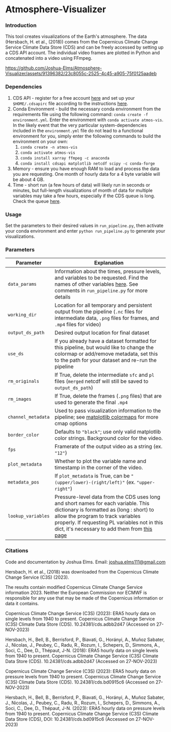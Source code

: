 # Atmosphere-Visualizer

### Introduction
This tool creates visualizations of the Earth's atmosphere. The data (Hersbach, H. et al., (2018)) comes from the Copernicus Climate Change Service Climate Data Store (CDS) and can be freely accessed by setting up a CDS API account. The individual video frames are plotted in Python and concatenated into a video using FFmpeg.

https://github.com/Joshua-Elms/Atmosphere-Visualizer/assets/91396382/23c8055c-2525-4c45-a905-75f0125aadeb

### Dependencies

1. CDS API - register for a free account [here](https://cds.climate.copernicus.eu/user/register?destination=%2F%23!%2Fhome) and set up your `$HOME/.cdsapirc` file according to the instructions [here](https://cds.climate.copernicus.eu/api-how-to).
2. Conda Environment - build the necessary conda environment from the requirements file using the following command: `conda create -f environment.yml`. Enter the environment with `conda activate atmos-vis`. In the likely event that the very particular system-dependencies included in the `environment.yml` file do not lead to a functional environment for you, simply enter the following commands to build the environment on your own:
   1. `conda create -n atmos-vis`
   2. `conda activate atmos-vis`
   3. `conda install xarray ffmpeg -c anaconda`
   4. `conda install cdsapi matplotlib netcdf scipy -c conda-forge`
4. Memory - ensure you have enough RAM to load and process the data you are requesting. One month of hourly data for a 4 byte variable will be about 4 GB.
5. Time - short run (a few hours of data) will likely run in seconds or minutes, but full-length visualizations of month of data for multiple variables may take a few hours, especially if the CDS queue is long. Check the queue [here](https://cds.climate.copernicus.eu/live/queue).

### Usage

Set the parameters to their desired values in `run_pipeline.py`, then activate your conda environment and enter `python run_pipeline.py` to generate your visualizations.

### Parameters

| Parameter          | Explanation                                                                                                                                                                                                                                                                                                                                                                            |
|--------------------|----------------------------------------------------------------------------------------------------------------------------------------------------------------------------------------------------------------------------------------------------------------------------------------------------------------------------------------------------------------------------------------|
| `data_params`      | Information about the times, pressure levels, and variables to be requested. Find the names of other variables [here](https://confluence.ecmwf.int/display/CKB/ERA5%3A+data+documentation#heading-Table9pressurelevelparametersinstantaneous). See comments in `run_pipeline.py` for more details                                                                                                                                                                                                                                                        |
| `working_dir`      | Location for all temporary and persistent output from the pipeline (`.nc` files for intermediate data, `.png` files for frames, and `.mp4` files for video)                                                                                                                                                                                                                            |
| `output_ds_path`   | Desired output location for final dataset                                                                                                                                                                                                                                                                                                                                              |
| `use_ds`           | If you already have a dataset formatted for this pipeline, but would like to change the colormap or add/remove metadata, set this to the path for your dataset and re-run the pipeline                                                                                                                                                                                                 |
| `rm_originals`     | If True, delete the intermediate `sfc` and `pl` files (`merged` netcdf will still be saved to `output_ds_path`)                                                                                                                                                                                                                                                                        |
| `rm_images`        | If True, delete the frames (`.png` files) that are used to generate the final `.mp4`                                                                                                                                                                                                                                                                                                   |
| `channel_metadata` | Used to pass visualization information to the pipeline; see [matplotlib colormaps](https://matplotlib.org/stable/users/explain/colors/colormaps.html) for more cmap options                                                                                                                                                                                                            |
| `border_color`     | Defaults to `"black"`; use only valid matplotlib color strings. Background color for the video.                                                                                                                                                                                                                                                                                        |
| `fps`              | Framerate of the output video as a string (ex. `"12"`)                                                                                                                                                                                                                                                                                                                                 |
| `plot_metadata`    | Whether to plot the variable name and timestamp in the corner of the video.                                                                                                                                                                                                                                                                                                            |
| `metadata_pos`     | If `plot_metadata` is True, can be `"(upper/lower)-(right/left)"` (ex. `"upper-right"`)                                                                                                                                                                                                                                                                                                |
| `lookup_variables` | Pressure-level data from the CDS uses long and short names for each variable. This dictionary is formatted as {long : short} to allow the program to track variables properly. If requesting PL variables not in this dict, it's necessary to add them from [this page](https://confluence.ecmwf.int/display/CKB/ERA5%3A+data+documentation#heading-Table9pressurelevelparametersinstantaneous) |


### Citations

Code and documentation by Joshua Elms. Email: joshua.elms111@gmail.com

Hersbach, H. et al., (2018) was downloaded from the Copernicus Climate Change Service (C3S) (2023).

The results contain modified Copernicus Climate Change Service information 2023. Neither the European Commission nor ECMWF is responsible for any use that may be made of the Copernicus information or data it contains.

Copernicus Climate Change Service (C3S) (2023): ERA5 hourly data on single levels from 1940 to present. Copernicus Climate Change Service (C3S) Climate Data Store (CDS). 10.24381/cds.adbb2d47 (Accessed on 27-NOV-2023)

Hersbach, H., Bell, B., Berrisford, P., Biavati, G., Horányi, A., Muñoz Sabater, J., Nicolas, J., Peubey, C., Radu, R., Rozum, I., Schepers, D., Simmons, A., Soci, C., Dee, D., Thépaut, J-N. (2018): ERA5 hourly data on single levels from 1940 to present. Copernicus Climate Change Service (C3S) Climate Data Store (CDS). 10.24381/cds.adbb2d47 (Accessed on 27-NOV-2023)

Copernicus Climate Change Service (C3S) (2023): ERA5 hourly data on pressure levels from 1940 to present. Copernicus Climate Change Service (C3S) Climate Data Store (CDS). 10.24381/cds.bd0915c6 (Accessed on 27-NOV-2023)

Hersbach, H., Bell, B., Berrisford, P., Biavati, G., Horányi, A., Muñoz Sabater, J., Nicolas, J., Peubey, C., Radu, R., Rozum, I., Schepers, D., Simmons, A., Soci, C., Dee, D., Thépaut, J-N. (2023): ERA5 hourly data on pressure levels from 1940 to present. Copernicus Climate Change Service (C3S) Climate Data Store (CDS), DOI: 10.24381/cds.bd0915c6 (Accessed on 27-NOV-2023)
